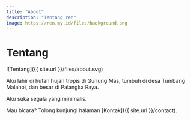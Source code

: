 ```yaml
---
title: "About"
description: "Tentang ren"
image: https://ren.my.id/files/background.png
---
```

# Tentang

![Tentang]({{ site.url }}/files/about.svg)

Aku lahir di hutan hujan tropis di Gunung Mas, tumbuh di desa Tumbang Malahoi, dan besar di Palangka Raya.

Aku suka segala yang minimalis.

Mau bicara? Tolong kunjungi halaman [Kontak]({{ site.url }}/contact).

